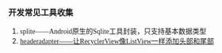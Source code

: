 ### <font face="楷体">开发常见工具收集</font>

1. <font face="楷体">splite——Android原生的Sqlite工具封装，只支持基本数据类型</font>
2. <font face="楷体">[headeradapter——让RecyclerView像ListView一样添加头部和尾部](https://github.com/donkingliang/HeaderViewAdapter)</font>
